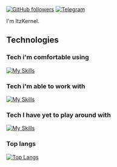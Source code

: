 <a href="https://github.com/ItzKernel/ItzKernel"><img alt="GitHub followers" src="https://img.shields.io/github/followers/ItzKernel?label=Github&style=flat-square&logo=github"></a>
<a href="https://t.me/itzkernel"><img alt="Telegram" src="https://img.shields.io/badge/Telegram-chat-%2326A5E4?style=flat-square&logo=telegram"></a>

I'm ItzKernel.

## Technologies

### Tech i'm comfortable using
[![My Skills](https://skillicons.dev/icons?i=html,css,scss,js,ts,rust,py,markdown,linux,vscode,vim,neovim,github,stackoverflow,cloudflare,nodejs,nest,mongodb,mysql,figma,vue,svelte,docker,arch,actix,kubernetes,git,tailwind&perline=7)](https://skillicons.dev)

### Tech i'm able to work with
[![My Skills](https://skillicons.dev/icons?i=cs,java,lua,php,dotnet,sqlite,graphql,redis,visualstudio,eclipse,go,jenkins,&perline=7)](https://skillicons.dev)

### Tech I have yet to play around with
[![My Skills](https://skillicons.dev/icons?i=bsd,c,cpp,solidity,cmake,deno,react,haskell,kotlin,postgresql,blender,photoshop&perline=7)](https://skillicons.dev)

### Top langs
[![Top Langs](https://github-readme-stats.vercel.app/api/top-langs/?username=ItzKernel&layout=compact&theme=omni)]()

